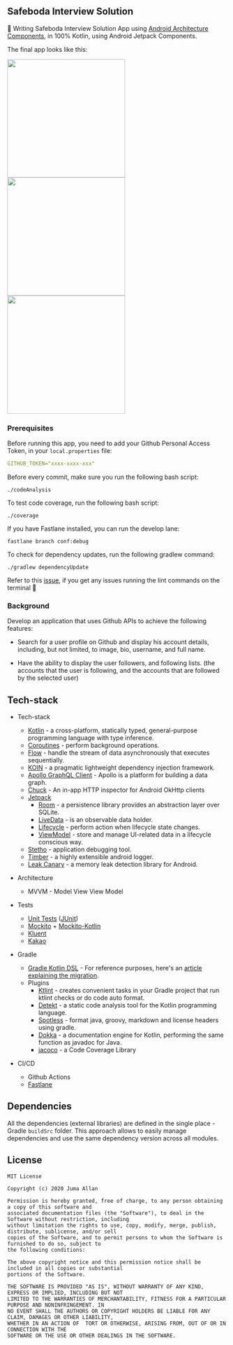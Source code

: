 ## Safeboda Interview Solution

👀  Writing Safeboda Interview Solution App using [Android Architecture Components](https://developer.android.com/topic/libraries/architecture/), in 100% Kotlin, using Android Jetpack Components.

The final app looks like this:

<img src="https://github.com/jumaallan/safeboda/blob/master/screenshots/profile.gif" width="270"/> <img src="https://github.com/jumaallan/safeboda/blob/master/screenshots/wangerekaharun.png" width="270"/> <img src="https://github.com/jumaallan/safeboda/blob/master/screenshots/tamzi.png" width="270"/>

### Prerequisites

Before running this app, you need to add your Github Personal Access Token, in your `local.properties` file:

```yaml
GITHUB_TOKEN="xxxx-xxxx-xxx"
```

Before every commit, make sure you run the following bash script:

```shell script
./codeAnalysis
```

To test code coverage, run the following bash script:

```shell script
./coverage
```

If you have Fastlane installed, you can run the develop lane:

```shell script
fastlane branch conf:debug
```

To check for dependency updates, run the following gradlew command:

```shell script
./gradlew dependencyUpdate
```

Refer to this [issue](https://github.com/gradle/gradle/issues/10248), if you get any issues running the lint commands on the terminal :rocket:

### Background

Develop an application that uses Github APIs to achieve the following features:

* Search for a user profile on Github and display his account details, including, but not limited, to image, bio, username, and full name.

* Have the ability to display the user followers, and following lists. (the accounts that the user is following, and the accounts that are followed by the selected user)

## Tech-stack

* Tech-stack
    * [Kotlin](https://kotlinlang.org/) - a cross-platform, statically typed, general-purpose programming language with type inference.
    * [Coroutines](https://kotlinlang.org/docs/reference/coroutines-overview.html) - perform background operations.
    * [Flow](https://kotlinlang.org/docs/reference/coroutines/flow.html) - handle the stream of data asynchronously that executes sequentially.
    * [KOIN](https://insert-koin.io/) - a pragmatic lightweight dependency injection framework.
    * [Apollo GraphQL Client](https://www.apollographql.com/docs/android/essentials/get-started-kotlin/) - Apollo is a platform for building a data graph.
    * [Chuck](https://github.com/jgilfelt/chuck) - An in-app HTTP inspector for Android OkHttp clients
    * [Jetpack](https://developer.android.com/jetpack)
        * [Room](https://developer.android.com/topic/libraries/architecture/room) - a persistence library provides an abstraction layer over SQLite.
        * [LiveData](https://developer.android.com/topic/libraries/architecture/livedata) - is an observable data holder.
        * [Lifecycle](https://developer.android.com/topic/libraries/architecture/lifecycle) - perform action when lifecycle state changes.
        * [ViewModel](https://developer.android.com/topic/libraries/architecture/viewmodel) - store and manage UI-related data in a lifecycle conscious way.
    * [Stetho](http://facebook.github.io/stetho/) - application debugging tool.
    * [Timber](https://github.com/JakeWharton/timber) - a highly extensible android logger.
    * [Leak Canary](https://github.com/square/leakcanary) - a memory leak detection library for Android.

* Architecture
    * MVVM - Model View View Model
* Tests
    * [Unit Tests](https://en.wikipedia.org/wiki/Unit_testing) ([JUnit](https://junit.org/junit4/))
    * [Mockito](https://github.com/mockito/mockito) + [Mockito-Kotlin](https://github.com/nhaarman/mockito-kotlin)
    * [Kluent](https://github.com/MarkusAmshove/Kluent)
    * [Kakao](https://github.com/agoda-com/Kakao)
* Gradle
    * [Gradle Kotlin DSL](https://docs.gradle.org/current/userguide/kotlin_dsl.html) - For reference purposes, here's an [article explaining the migration](https://medium.com/@evanschepsiror/migrating-to-kotlin-dsl-4ee0d6d5c977).
    * Plugins
        * [Ktlint](https://github.com/JLLeitschuh/ktlint-gradle) - creates convenient tasks in your Gradle project that run ktlint checks or do code auto format.
        * [Detekt](https://github.com/detekt/detekt) - a static code analysis tool for the Kotlin programming language.
        * [Spotless](https://github.com/diffplug/spotless) - format java, groovy, markdown and license headers using gradle.
        * [Dokka](https://github.com/Kotlin/dokka) - a documentation engine for Kotlin, performing the same function as javadoc for Java.
        * [jacoco](https://github.com/jacoco/jacoco) - a Code Coverage Library
* CI/CD
    * Github Actions
    * [Fastlane](https://fastlane.tools)


## Dependencies

All the dependencies (external libraries) are defined in the single place - Gradle `buildSrc` folder. This approach allows to easily manage dependencies and use the same dependency version across all modules.

## License
```
MIT License

Copyright (c) 2020 Juma Allan

Permission is hereby granted, free of charge, to any person obtaining a copy of this software and
associated documentation files (the "Software"), to deal in the Software without restriction, including
without limitation the rights to use, copy, modify, merge, publish, distribute, sublicense, and/or sell
copies of the Software, and to permit persons to whom the Software is furnished to do so, subject to
the following conditions:

The above copyright notice and this permission notice shall be included in all copies or substantial
portions of the Software.

THE SOFTWARE IS PROVIDED "AS IS", WITHOUT WARRANTY OF ANY KIND, EXPRESS OR IMPLIED, INCLUDING BUT NOT
LIMITED TO THE WARRANTIES OF MERCHANTABILITY, FITNESS FOR A PARTICULAR PURPOSE AND NONINFRINGEMENT. IN
NO EVENT SHALL THE AUTHORS OR COPYRIGHT HOLDERS BE LIABLE FOR ANY CLAIM, DAMAGES OR OTHER LIABILITY,
WHETHER IN AN ACTION OF  TORT OR OTHERWISE, ARISING FROM, OUT OF OR IN CONNECTION WITH THE
SOFTWARE OR THE USE OR OTHER DEALINGS IN THE SOFTWARE.
```
